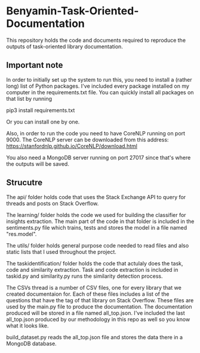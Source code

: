# Benyamin-Task-Oriented-Documentation
This repository holds the code and documents required to reproduce the outputs of task-oriented library documentation.


## Important note 

In order to initially set up the system to run this, you need to install a (rather long) list of Python packages. I've included every package installed on my computer in the requirements.txt file. You can quickly install all packages on that list by running 

pip3 install requirements.txt 

Or you can install one by one. 


Also, in order to run the code you need to have CoreNLP running on port 9000. The CoreNLP server can be downloaded from this address: https://stanfordnlp.github.io/CoreNLP/download.html

You also need a MongoDB server running on port 27017 since that's where the outputs will be saved. 



## Strucutre

The api/ folder holds code that uses the Stack Exchange API to query for threads and posts on Stack Overflow. 

The learning/ folder holds the code we used for building the classifier for insights extraction. The main part of the code in that folder is included in the sentiments.py file which trains, tests and stores the model in a file named "res.model".

The utils/ folder holds general purpose code needed to read files and also static lists that I used throughout the project. 

The taskidentification/ folder holds the code that actulaly does the task, code and similarity extraction. Task and code extraction is included in taskid.py and similarity.py runs the similarity detection process. 

The CSVs thread is a number of CSV files, one for every library that we created documentaion for. Each of these files includes a list of the questions that have the tag of that library on Stack Overflow. These files are used by the main.py file to produce the documentation. The documentation produced will be stored in a file named all_top.json. I've included the last all_top.json produced by our methodology in this repo as well so you know what it looks like. 

build_dataset.py reads the all_top.json file and stores the data there in a MongoDB database. 
